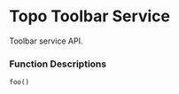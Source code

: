 Topo Toolbar Service
====================

Toolbar service API.

### Function Descriptions

`foo()`

